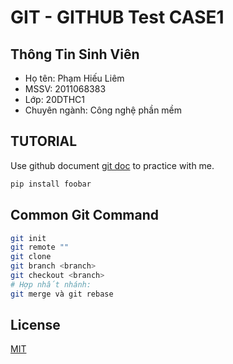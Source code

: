 # GIT - GITHUB Test CASE1


## Thông Tin Sinh Viên
* Họ tên: Phạm Hiếu Liêm
* MSSV: 2011068383
* Lớp: 20DTHC1
* Chuyên ngành: Công nghệ phần mềm


## TUTORIAL

Use github document [git doc](https://docs.github.com/en) to practice with me.

```bash
pip install foobar
```

## Common Git Command

```bash
git init
git remote ""
git clone
git branch <branch>
git checkout <branch>
# Hợp nhất nhánh:
git merge và git rebase

```




## License

[MIT](https://choosealicense.com/licenses/mit/)